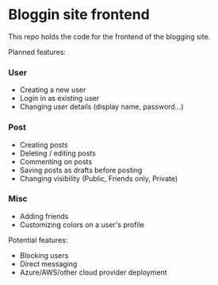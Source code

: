 # Bloggin site frontend

This repo holds the code for the frontend of the blogging site. 

Planned features:
### User
- Creating a new user
- Login in as existing user
- Changing user details (display name, password...)
### Post
- Creating posts
- Deleting / editing posts
- Commenting on posts
- Saving posts as drafts before posting
- Changing visibility (Public, Friends only, Private)

### Misc
- Adding friends
- Customizing colors on a user's profile

Potential features:
- Blocking users
- Direct messaging
- Azure/AWS/other cloud provider deployment
